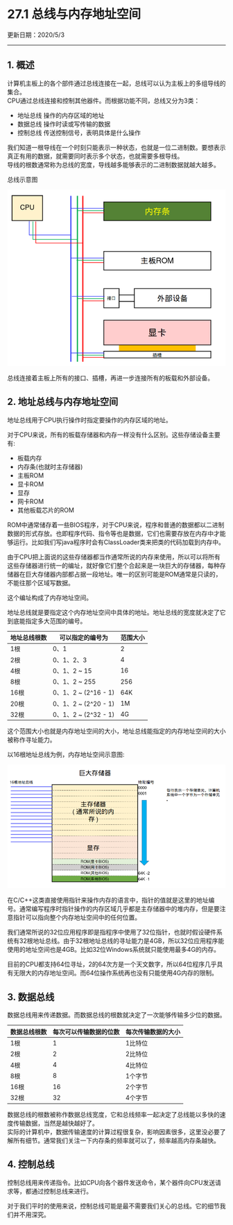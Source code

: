 # 27.1 总线与内存地址空间

更新日期：2020/5/3

-----------------------------------------------------

## 1.	概述		
        
计算机主板上的各个部件通过总线连接在一起，总线可以认为主板上的多组导线的集合。		
CPU通过总线连接和控制其他器件。而根据功能不同，总线又分为3类：		
        
- 地址总线		操作的内存区域的地址
- 数据总线		操作时读或写传输的数据
- 控制总线		传送控制信号，表明具体是什么操作
        
我们知道一根导线在一个时刻只能表示一种状态，也就是一位二进制数。要想表示真正有用的数据，就需要同时表示多个状态，也就需要多根导线。		
导线的根数通常称为总线的宽度，导线越多能够表示的二进制数据就越大越多。		
        
总线示意图		
        
![asm](S001.files/01.png)
        
总线连接着主板上所有的接口、插槽，再进一步连接所有的板载和外部设备。		
        
## 2.	地址总线与内存地址空间		
        
地址总线用于CPU执行操作时指定要操作的内存区域的地址。		
        
对于CPU来说，所有的板载存储器和内存一样没有什么区别。这些存储设备主要有:		
        
- 板载内存		
- 内存条(也就时主存储器)		
- 主板ROM		
- 显卡ROM		
- 显存		
- 网卡ROM		
- 其他板载芯片的ROM		
        
ROM中通常储存着一些BIOS程序，对于CPU来说，程序和普通的数据都以二进制数据的形式存放。也即程序代码、指令等也是数据，它们也需要存放在内存中才能够运行。比如我们写java程序时会有ClassLoader类来把类的代码加载到内存中。	

由于CPU把上面说的这些存储器都当作通常所说的内存来使用，所以可以将所有这些存储器进行统一的编址，就好像它们整个合起来是一块巨大的存储器，每种存储器在巨大存储器内部都占据一段地址。唯一的区别可能是ROM通常是只读的，不能往那个区域写数据。

这个编址构成了内存地址空间。		
        
地址总线就是要指定这个内存地址空间中具体的地址。地址总线的宽度就决定了它到底能指定多大范围的编号。		
        
地址总线根数	|	可以指定的编号为		|		范围大小
--- | --- | ---
1根	|	0、1	|			2
2根	|	0、1、2、3	|			4
4根	|	0、1、2 ~ 15	|			16
8根	|	0、1、2 ~ 255		|		256
16根	|	0、1、2 ~ (2^16 - 1)	|			64K
20根	|	0、1、2 ~  (2^20 - 1)	|			1M
32根	|	0、1、2 ~  (2^32 - 1)	|			4G

        
这个范围大小也就是内存地址空间的大小，地址总线能指定的内存地址空间的大小被称作寻址能力。		
        
以16根地址总线为例，内存地址空间示意图:		
        
![asm](S001.files/02.png)
        
在C/C++这类直接使用指针来操作内存的语言中，指针的值就是这里的地址编号。通常编写程序时指针操作的内存区域几乎都是主存储器中的堆内存，但是要注意指针可以指向整个内存地址空间中的任何位置。		
        
我们通常所说的32位应用程序即是指程序中使用了32位指针，也就时假设硬件系统有32根地址总线。由于32根地址总线的寻址能力是4GB，所以32位应用程序能使用的地址空间也是4GB。比如32位Windows系统就只能使用最多4G的内存。	

目前的CPU都支持64位寻址，2的64次方是一个天文数字，所以64位程序几乎具有无限大的内存地址空间。而64位操作系统再也没有只能使用4G内存的限制。		
        
## 3.	数据总线		
        
数据总线用来传递数据。而数据总线的根数就决定了一次能够传输多少位的数据。		
        
数据总线根数	|	每次可以传输数据的位数		|	每次传输数据的大小
--- | --- | ---
1根	|	1		|	1比特位
2根	|	2		|	2比特位
4根	|	4		|	4比特位
8根	|	8		|	1个字节
16根	|	16	|		2个字节
32根	|	32	|		4个字节

数据总线的根数被称作数据总线宽度，它和总线频率一起决定了总线能以多快的速度传输数据，当然是越快越好了。		
实际的计算机中，数据传输速度的计算过程很复杂，影响因素很多，这里没必要了解所有细节。通常我们关注一下内存条的频率就可以了，频率越高内存条越快。		
        
## 4.	控制总线		
        
控制总线用来传递指令。比如CPU向各个器件发送命令，某个器件向CPU发送请求等，都通过控制总线来进行。		
        
对于我们平时的使用来说，控制总线可能是最不需要我们关心的总线。它的细节我们并不用深究。		
